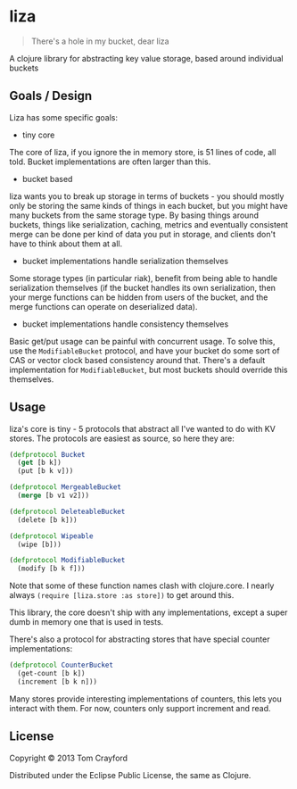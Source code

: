 # liza

> There's a hole in my bucket, dear liza

A clojure library for abstracting key value storage, based around individual buckets

## Goals / Design

Liza has some specific goals:

- tiny core

The core of liza, if you ignore the in memory store, is 51 lines of code, all
told. Bucket implementations are often larger than this.

- bucket based

liza wants you to break up storage in terms of buckets - you should mostly only
be storing the same kinds of things in each bucket, but you might have many
buckets from the same storage type. By basing things around buckets, things like
serialization, caching, metrics and eventually consistent merge can be done per
kind of data you put in storage, and clients don't have to think about them at
all.

- bucket implementations handle serialization themselves

Some storage types (in particular riak), benefit from being able to handle
serialization themselves (if the bucket handles its own serialization, then
your merge functions can be hidden from users of the bucket, and the merge
functions can operate on deserialized data).

- bucket implementations handle consistency themselves

Basic get/put usage can be painful with concurrent usage. To solve this, use
the `ModifiableBucket` protocol, and have your bucket do some sort of CAS or
vector clock based consistency around that. There's a default implementation
for `ModifiableBucket`, but most buckets should override this themselves.

## Usage

liza's core is tiny - 5 protocols that abstract all I've wanted to do with KV stores. The protocols are easiest as source, so here they are:

```clojure
(defprotocol Bucket
  (get [b k])
  (put [b k v]))

(defprotocol MergeableBucket
  (merge [b v1 v2]))

(defprotocol DeleteableBucket
  (delete [b k]))

(defprotocol Wipeable
  (wipe [b]))

(defprotocol ModifiableBucket
  (modify [b k f]))
```

Note that some of these function names clash with clojure.core. I nearly always
`(require [liza.store :as store])` to get around this.

This library, the core doesn't ship with any implementations, except a super dumb in memory one that is used in tests.

There's also a protocol for abstracting stores that have special counter implementations:

```clojure
(defprotocol CounterBucket
  (get-count [b k])
  (increment [b k n]))
```

Many stores provide interesting implementations of counters, this lets you
interact with them. For now, counters only support increment and read.

## License

Copyright © 2013 Tom Crayford

Distributed under the Eclipse Public License, the same as Clojure.
